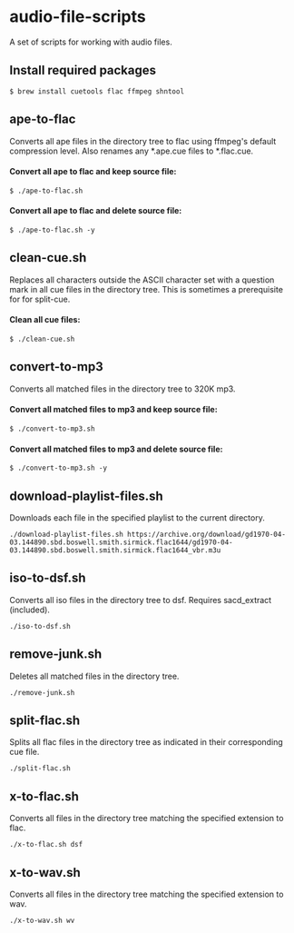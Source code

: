 # audio-file-scripts
A set of scripts for working with audio files.

## Install required packages
```
$ brew install cuetools flac ffmpeg shntool
```

## ape-to-flac
Converts all ape files in the directory tree to flac using ffmpeg's default compression level. Also renames any \*.ape.cue files to \*.flac.cue.

#### Convert all ape to flac and keep source file:
```
$ ./ape-to-flac.sh
```
#### Convert all ape to flac and delete source file:
```
$ ./ape-to-flac.sh -y
```

## clean-cue.sh
Replaces all characters outside the ASCII character set with a question mark in all cue files in the directory tree. This is sometimes a prerequisite for for split-cue.

#### Clean all cue files:
```
$ ./clean-cue.sh
```

## convert-to-mp3
Converts all matched files in the directory tree to 320K mp3.

#### Convert all matched files to mp3 and keep source file:
```
$ ./convert-to-mp3.sh
```

#### Convert all matched files to mp3 and delete source file:
```
$ ./convert-to-mp3.sh -y
```

## download-playlist-files.sh
Downloads each file in the specified playlist to the current directory.
```
./download-playlist-files.sh https://archive.org/download/gd1970-04-03.144890.sbd.boswell.smith.sirmick.flac1644/gd1970-04-03.144890.sbd.boswell.smith.sirmick.flac1644_vbr.m3u
```

## iso-to-dsf.sh
Converts all iso files in the directory tree to dsf. Requires sacd_extract (included).
```
./iso-to-dsf.sh
```

## remove-junk.sh
Deletes all matched files in the directory tree.
```
./remove-junk.sh
```

## split-flac.sh
Splits all flac files in the directory tree as indicated in their corresponding cue file.
```
./split-flac.sh
```

## x-to-flac.sh
Converts all files in the directory tree matching the specified extension to flac.
```
./x-to-flac.sh dsf
```

## x-to-wav.sh
Converts all files in the directory tree matching the specified extension to wav.
```
./x-to-wav.sh wv
```
